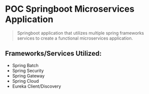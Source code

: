 # POC Springboot Microservices Application

> Springboot application that utilizes multiple spring frameworks services to create a functional microservices application.
## Frameworks/Services Utilized:
- Spring Batch
- Spring Security
- Spring Gateway
- Spring Cloud
- Eureka Client/Discovery
